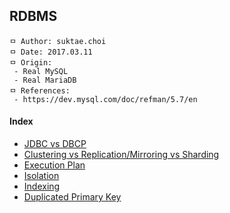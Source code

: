 ## RDBMS

```
ㅁ Author: suktae.choi
ㅁ Date: 2017.03.11
ㅁ Origin:
 - Real MySQL
 - Real MariaDB
ㅁ References:
 - https://dev.mysql.com/doc/refman/5.7/en
```

#### Index
- [JDBC vs DBCP](https://github.com/agongi/study/tree/master/rdbms/jdbc-dbcp/)
- [Clustering vs Replication/Mirroring vs Sharding](https://github.com/agongi/study/tree/master/rdbms/clustering-mirroring-replication-sharding/)
- [Execution Plan](https://github.com/agongi/study/tree/master/rdbms/execution-plan/)
- [Isolation](https://github.com/agongi/study/tree/master/rdbms/isolation/)
- [Indexing](https://github.com/agongi/study/tree/master/rdbms/index/)
- [Duplicated Primary Key](https://github.com/agongi/study/tree/master/rdbms/duplicated-primary-key/)
